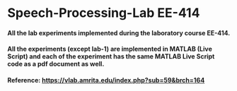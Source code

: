# Speech-Processing-Lab EE-414
#### All the lab experiments implemented during the laboratory course EE-414. 
#### All the experiments (except lab-1) are implemented in MATLAB (Live Script) and each of the experiment has the same MATLAB Live Script code as a pdf document as well.  
#### Reference: https://vlab.amrita.edu/index.php?sub=59&brch=164
